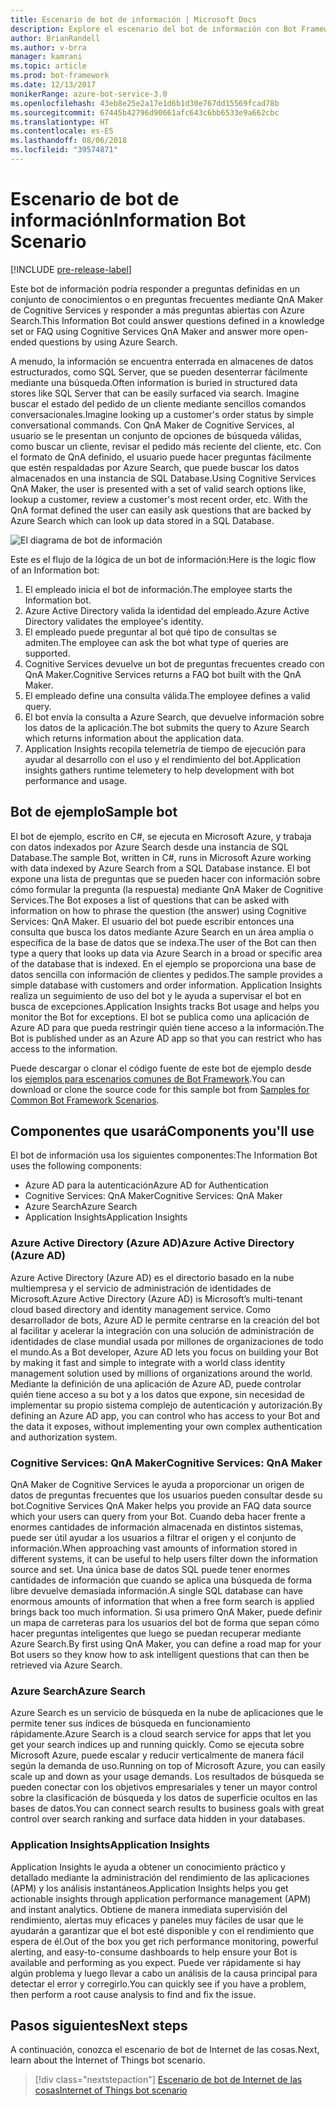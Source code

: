 ```yaml
---
title: Escenario de bot de información | Microsoft Docs
description: Explore el escenario del bot de información con Bot Framework.
author: BrianRandell
ms.author: v-brra
manager: kamrani
ms.topic: article
ms.prod: bot-framework
ms.date: 12/13/2017
monikerRange: azure-bot-service-3.0
ms.openlocfilehash: 43eb8e25e2a17e1d6b1d30e767dd15569fcad78b
ms.sourcegitcommit: 67445b42796d90661afc643c6bb6533e9a662cbc
ms.translationtype: HT
ms.contentlocale: es-ES
ms.lasthandoff: 08/06/2018
ms.locfileid: "39574871"
---
```

# <a name="information-bot-scenario"></a><span data-ttu-id="c97e8-103">Escenario de bot de información</span><span class="sxs-lookup"><span data-stu-id="c97e8-103">Information Bot Scenario</span></span>

[!INCLUDE [pre-release-label](includes/pre-release-label-v3.md)]

<span data-ttu-id="c97e8-104">Este bot de información podría responder a preguntas definidas en un conjunto de conocimientos o en preguntas frecuentes mediante QnA Maker de Cognitive Services y responder a más preguntas abiertas con Azure Search.</span><span class="sxs-lookup"><span data-stu-id="c97e8-104">This Information Bot could answer questions defined in a knowledge set or FAQ using Cognitive Services QnA Maker and answer more open-ended questions by using Azure Search.</span></span>

<span data-ttu-id="c97e8-105">A menudo, la información se encuentra enterrada en almacenes de datos estructurados, como SQL Server, que se pueden desenterrar fácilmente mediante una búsqueda.</span><span class="sxs-lookup"><span data-stu-id="c97e8-105">Often information is buried in structured data stores like SQL Server that can be easily surfaced via search.</span></span> <span data-ttu-id="c97e8-106">Imagine buscar el estado del pedido de un cliente mediante sencillos comandos conversacionales.</span><span class="sxs-lookup"><span data-stu-id="c97e8-106">Imagine looking up a customer's order status by simple conversational commands.</span></span> <span data-ttu-id="c97e8-107">Con QnA Maker de Cognitive Services, al usuario se le presentan un conjunto de opciones de búsqueda válidas, como buscar un cliente, revisar el pedido más reciente del cliente, etc. Con el formato de QnA definido, el usuario puede hacer preguntas fácilmente que estén respaldadas por Azure Search, que puede buscar los datos almacenados en una instancia de SQL Database.</span><span class="sxs-lookup"><span data-stu-id="c97e8-107">Using Cognitive Services QnA Maker, the user is presented with a set of valid search options like, lookup a customer, review a customer's most recent order, etc. With the QnA format defined the user can easily ask questions that are backed by Azure Search which can look up data stored in a SQL Database.</span></span>

![El diagrama de bot de información](~/media/scenarios/bot-service-scenario-informational-bot.png)

<span data-ttu-id="c97e8-109">Este es el flujo de la lógica de un bot de información:</span><span class="sxs-lookup"><span data-stu-id="c97e8-109">Here is the logic flow of an Information bot:</span></span>

1. <span data-ttu-id="c97e8-110">El empleado inicia el bot de información.</span><span class="sxs-lookup"><span data-stu-id="c97e8-110">The employee starts the Information bot.</span></span>
2. <span data-ttu-id="c97e8-111">Azure Active Directory valida la identidad del empleado.</span><span class="sxs-lookup"><span data-stu-id="c97e8-111">Azure Active Directory validates the employee's identity.</span></span>
3. <span data-ttu-id="c97e8-112">El empleado puede preguntar al bot qué tipo de consultas se admiten.</span><span class="sxs-lookup"><span data-stu-id="c97e8-112">The employee can ask the bot what type of queries are supported.</span></span>
4. <span data-ttu-id="c97e8-113">Cognitive Services devuelve un bot de preguntas frecuentes creado con QnA Maker.</span><span class="sxs-lookup"><span data-stu-id="c97e8-113">Cognitive Services returns a FAQ bot built with the QnA Maker.</span></span>
5. <span data-ttu-id="c97e8-114">El empleado define una consulta válida.</span><span class="sxs-lookup"><span data-stu-id="c97e8-114">The employee defines a valid query.</span></span>
6. <span data-ttu-id="c97e8-115">El bot envía la consulta a Azure Search, que devuelve información sobre los datos de la aplicación.</span><span class="sxs-lookup"><span data-stu-id="c97e8-115">The bot submits the query to Azure Search which returns information about the application data.</span></span>
7. <span data-ttu-id="c97e8-116">Application Insights recopila telemetría de tiempo de ejecución para ayudar al desarrollo con el uso y el rendimiento del bot.</span><span class="sxs-lookup"><span data-stu-id="c97e8-116">Application insights gathers runtime telemetery to help development with bot performance and usage.</span></span>

## <a name="sample-bot"></a><span data-ttu-id="c97e8-117">Bot de ejemplo</span><span class="sxs-lookup"><span data-stu-id="c97e8-117">Sample bot</span></span>
<span data-ttu-id="c97e8-118">El bot de ejemplo, escrito en C#, se ejecuta en Microsoft Azure, y trabaja con datos indexados por Azure Search desde una instancia de SQL Database.</span><span class="sxs-lookup"><span data-stu-id="c97e8-118">The sample Bot, written in C#, runs in Microsoft Azure working with data indexed by Azure Search from a SQL Database instance.</span></span> <span data-ttu-id="c97e8-119">El bot expone una lista de preguntas que se pueden hacer con información sobre cómo formular la pregunta (la respuesta) mediante QnA Maker de Cognitive Services.</span><span class="sxs-lookup"><span data-stu-id="c97e8-119">The Bot exposes a list of questions that can be asked with information on how to phrase the question (the answer) using Cognitive Services: QnA Maker.</span></span> <span data-ttu-id="c97e8-120">El usuario del bot puede escribir entonces una consulta que busca los datos mediante Azure Search en un área amplia o específica de la base de datos que se indexa.</span><span class="sxs-lookup"><span data-stu-id="c97e8-120">The user of the Bot can then type a query that looks up data via Azure Search in a broad or specific area of the database that is indexed.</span></span> <span data-ttu-id="c97e8-121">En el ejemplo se proporciona una base de datos sencilla con información de clientes y pedidos.</span><span class="sxs-lookup"><span data-stu-id="c97e8-121">The sample provides a simple database with customers and order information.</span></span> <span data-ttu-id="c97e8-122">Application Insights realiza un seguimiento de uso del bot y le ayuda a supervisar el bot en busca de excepciones.</span><span class="sxs-lookup"><span data-stu-id="c97e8-122">Application Insights tracks Bot usage and helps you monitor the Bot for exceptions.</span></span> <span data-ttu-id="c97e8-123">El bot se publica como una aplicación de Azure AD para que pueda restringir quién tiene acceso a la información.</span><span class="sxs-lookup"><span data-stu-id="c97e8-123">The Bot is published under as an Azure AD app so that you can restrict who has access to the information.</span></span>

<span data-ttu-id="c97e8-124">Puede descargar o clonar el código fuente de este bot de ejemplo desde los [ejemplos para escenarios comunes de Bot Framework](https://aka.ms/bot/scenarios).</span><span class="sxs-lookup"><span data-stu-id="c97e8-124">You can download or clone the source code for this sample bot from [Samples for Common Bot Framework Scenarios](https://aka.ms/bot/scenarios).</span></span>

## <a name="components-youll-use"></a><span data-ttu-id="c97e8-125">Componentes que usará</span><span class="sxs-lookup"><span data-stu-id="c97e8-125">Components you'll use</span></span>
<span data-ttu-id="c97e8-126">El bot de información usa los siguientes componentes:</span><span class="sxs-lookup"><span data-stu-id="c97e8-126">The Information Bot uses the following components:</span></span>
-   <span data-ttu-id="c97e8-127">Azure AD para la autenticación</span><span class="sxs-lookup"><span data-stu-id="c97e8-127">Azure AD for Authentication</span></span>
-   <span data-ttu-id="c97e8-128">Cognitive Services: QnA Maker</span><span class="sxs-lookup"><span data-stu-id="c97e8-128">Cognitive Services: QnA Maker</span></span>
-   <span data-ttu-id="c97e8-129">Azure Search</span><span class="sxs-lookup"><span data-stu-id="c97e8-129">Azure Search</span></span>
-   <span data-ttu-id="c97e8-130">Application Insights</span><span class="sxs-lookup"><span data-stu-id="c97e8-130">Application Insights</span></span>

### <a name="azure-active-directory-azure-ad"></a><span data-ttu-id="c97e8-131">Azure Active Directory (Azure AD)</span><span class="sxs-lookup"><span data-stu-id="c97e8-131">Azure Active Directory (Azure AD)</span></span>
<span data-ttu-id="c97e8-132">Azure Active Directory (Azure AD) es el directorio basado en la nube multiempresa y el servicio de administración de identidades de Microsoft.</span><span class="sxs-lookup"><span data-stu-id="c97e8-132">Azure Active Directory (Azure AD) is Microsoft’s multi-tenant cloud based directory and identity management service.</span></span> <span data-ttu-id="c97e8-133">Como desarrollador de bots, Azure AD le permite centrarse en la creación del bot al facilitar y acelerar la integración con una solución de administración de identidades de clase mundial usada por millones de organizaciones de todo el mundo.</span><span class="sxs-lookup"><span data-stu-id="c97e8-133">As a Bot developer, Azure AD lets you focus on building your Bot by making it fast and simple to integrate with a world class identity management solution used by millions of organizations around the world.</span></span> <span data-ttu-id="c97e8-134">Mediante la definición de una aplicación de Azure AD, puede controlar quién tiene acceso a su bot y a los datos que expone, sin necesidad de implementar su propio sistema complejo de autenticación y autorización.</span><span class="sxs-lookup"><span data-stu-id="c97e8-134">By defining an Azure AD app, you can control who has access to your Bot and the data it exposes, without implementing your own complex authentication and authorization system.</span></span>

### <a name="cognitive-services-qna-maker"></a><span data-ttu-id="c97e8-135">Cognitive Services: QnA Maker</span><span class="sxs-lookup"><span data-stu-id="c97e8-135">Cognitive Services: QnA Maker</span></span>
<span data-ttu-id="c97e8-136">QnA Maker de Cognitive Services le ayuda a proporcionar un origen de datos de preguntas frecuentes que los usuarios pueden consultar desde su bot.</span><span class="sxs-lookup"><span data-stu-id="c97e8-136">Cognitive Services QnA Maker helps you provide an FAQ data source which your users can query from your Bot.</span></span> <span data-ttu-id="c97e8-137">Cuando deba hacer frente a enormes cantidades de información almacenada en distintos sistemas, puede ser útil ayudar a los usuarios a filtrar el origen y el conjunto de información.</span><span class="sxs-lookup"><span data-stu-id="c97e8-137">When approaching vast amounts of information stored in different systems, it can be useful to help users filter down the information source and set.</span></span> <span data-ttu-id="c97e8-138">Una única base de datos SQL puede tener enormes cantidades de información que cuando se aplica una búsqueda de forma libre devuelve demasiada información.</span><span class="sxs-lookup"><span data-stu-id="c97e8-138">A single SQL database can have enormous amounts of information that when a free form search is applied brings back too much information.</span></span> <span data-ttu-id="c97e8-139">Si usa primero QnA Maker, puede definir un mapa de carreteras para los usuarios del bot de forma que sepan cómo hacer preguntas inteligentes que luego se puedan recuperar mediante Azure Search.</span><span class="sxs-lookup"><span data-stu-id="c97e8-139">By first using QnA Maker, you can define a road map for your Bot users so they know how to ask intelligent questions that can then be retrieved via Azure Search.</span></span>

### <a name="azure-search"></a><span data-ttu-id="c97e8-140">Azure Search</span><span class="sxs-lookup"><span data-stu-id="c97e8-140">Azure Search</span></span>
<span data-ttu-id="c97e8-141">Azure Search es un servicio de búsqueda en la nube de aplicaciones que le permite tener sus índices de búsqueda en funcionamiento rápidamente.</span><span class="sxs-lookup"><span data-stu-id="c97e8-141">Azure Search is a cloud search service for apps that let you get your search indices up and running quickly.</span></span> <span data-ttu-id="c97e8-142">Como se ejecuta sobre Microsoft Azure, puede escalar y reducir verticalmente de manera fácil según la demanda de uso.</span><span class="sxs-lookup"><span data-stu-id="c97e8-142">Running on top of Microsoft Azure, you can easily scale up and down as your usage demands.</span></span> <span data-ttu-id="c97e8-143">Los resultados de búsqueda se pueden conectar con los objetivos empresariales y tener un mayor control sobre la clasificación de búsqueda y los datos de superficie ocultos en las bases de datos.</span><span class="sxs-lookup"><span data-stu-id="c97e8-143">You can connect search results to business goals with great control over search ranking and surface data hidden in your databases.</span></span>

### <a name="application-insights"></a><span data-ttu-id="c97e8-144">Application Insights</span><span class="sxs-lookup"><span data-stu-id="c97e8-144">Application Insights</span></span>
<span data-ttu-id="c97e8-145">Application Insights le ayuda a obtener un conocimiento práctico y detallado mediante la administración del rendimiento de las aplicaciones (APM) y los análisis instantáneos.</span><span class="sxs-lookup"><span data-stu-id="c97e8-145">Application Insights helps you get actionable insights through application performance management (APM) and instant analytics.</span></span> <span data-ttu-id="c97e8-146">Obtiene de manera inmediata supervisión del rendimiento, alertas muy eficaces y paneles muy fáciles de usar que le ayudarán a garantizar que el bot esté disponible y con el rendimiento que espera de él.</span><span class="sxs-lookup"><span data-stu-id="c97e8-146">Out of the box you get rich performance monitoring, powerful alerting, and easy-to-consume dashboards to help ensure your Bot is available and performing as you expect.</span></span> <span data-ttu-id="c97e8-147">Puede ver rápidamente si hay algún problema y luego llevar a cabo un análisis de la causa principal para detectar el error y corregirlo.</span><span class="sxs-lookup"><span data-stu-id="c97e8-147">You can quickly see if you have a problem, then perform a root cause analysis to find and fix the issue.</span></span>

## <a name="next-steps"></a><span data-ttu-id="c97e8-148">Pasos siguientes</span><span class="sxs-lookup"><span data-stu-id="c97e8-148">Next steps</span></span>
<span data-ttu-id="c97e8-149">A continuación, conozca el escenario de bot de Internet de las cosas.</span><span class="sxs-lookup"><span data-stu-id="c97e8-149">Next, learn about the Internet of Things bot scenario.</span></span>

> [!div class="nextstepaction"]
> [<span data-ttu-id="c97e8-150">Escenario de bot de Internet de las cosas</span><span class="sxs-lookup"><span data-stu-id="c97e8-150">Internet of Things bot scenario</span></span>](bot-service-scenario-internet-things.md)
